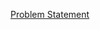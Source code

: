 [Problem Statement](https://colab.research.google.com/drive/1RVAoOviwyNp07zL7A9x6QV39-2d0Vssk?usp=sharing)
